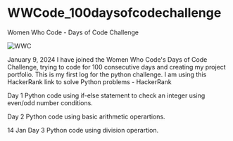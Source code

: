 # WWCode_100daysofcodechallenge
Women Who Code - Days of Code Challenge

![WWC](https://github.com/cjanani/WWCode_100daysofcodechallenge/assets/39048979/5899433d-0064-41fa-95c9-c481e7aee1e3)

January 9, 2024 I have joined the Women Who Code's Days of Code Challenge, trying to code for 100 consecutive days and creating my project portfolio. This is my first log for the python challenge. I am using this HackerRank link to solve Python problems - HackerRank

Day 1 Python code using if-else statement to check an integer using even/odd number conditions.

Day 2 Python code using basic arithmetic operartions.

14 Jan 
Day 3 Python code using division operartion.
